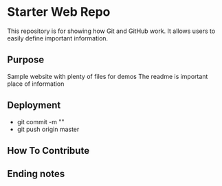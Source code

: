 # Starter Web Repo

This repository is for showing how Git and GitHub work. It allows users to easily define important information.

## Purpose

Sample website with plenty of files for demos
The readme is important place of information

## Deployment
- git commit -m ""
- git push origin master

## How To Contribute

## Ending notes
